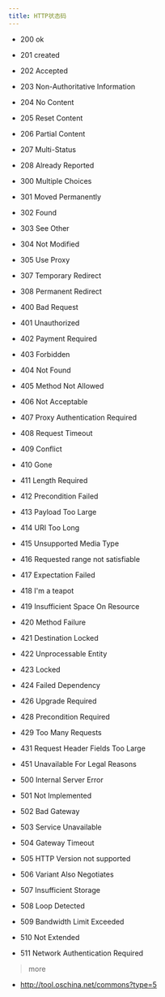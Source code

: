 ```yaml
---
title: HTTP状态码
---
```

* 200   ok
* 201   created
* 202   Accepted
* 203   Non-Authoritative Information
* 204   No Content
* 205   Reset Content
* 206   Partial Content
* 207   Multi-Status
* 208   Already Reported

* 300   Multiple Choices
* 301   Moved Permanently
* 302   Found
* 303   See Other
* 304   Not Modified
* 305   Use Proxy
* 307   Temporary Redirect
* 308   Permanent Redirect

* 400   Bad Request
* 401   Unauthorized
* 402   Payment Required
* 403   Forbidden
* 404   Not Found
* 405   Method Not Allowed
* 406   Not Acceptable
* 407   Proxy Authentication Required
* 408   Request Timeout
* 409   Conflict
* 410   Gone
* 411   Length Required
* 412   Precondition Failed
* 413   Payload Too Large
* 414   URI Too Long
* 415   Unsupported Media Type
* 416   Requested range not satisfiable
* 417   Expectation Failed
* 418   I'm a teapot
* 419   Insufficient Space On Resource
* 420   Method Failure
* 421   Destination Locked
* 422   Unprocessable Entity
* 423   Locked
* 424   Failed Dependency
* 426   Upgrade Required
* 428   Precondition Required
* 429   Too Many Requests
* 431   Request Header Fields Too Large
* 451   Unavailable For Legal Reasons


* 500   Internal Server Error
* 501   Not Implemented
* 502   Bad Gateway
* 503   Service Unavailable
* 504   Gateway Timeout
* 505   HTTP Version not supported
* 506   Variant Also Negotiates
* 507   Insufficient Storage
* 508   Loop Detected
* 509   Bandwidth Limit Exceeded
* 510   Not Extended
* 511   Network Authentication Required

> more
* http://tool.oschina.net/commons?type=5





